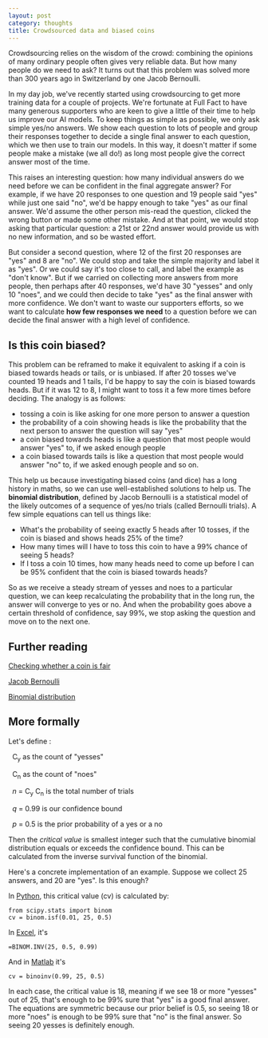 ```yaml
---
layout: post
category: thoughts
title: Crowdsourced data and biased coins
---
```


Crowdsourcing relies on the wisdom of the crowd: combining the opinions of many ordinary people often gives very reliable data. But how many people do we need to ask? It turns out that this problem was solved more than 300 years ago in Switzerland by one Jacob Bernoulli.

In my day job, we've recently started using crowdsourcing to get more training data for a couple of projects. We're fortunate at Full Fact to have many generous supporters who are keen to give a little of their time to help us improve our AI models. To keep things as simple as possible, we only ask simple yes/no answers. We show each question to lots of people and group their responses together to decide a single final answer to each question, which we then use to train our models. In this way, it doesn't matter if some people make a mistake (we all do!) as long most people give the correct answer most of the time.

This raises an interesting question: how many individual answers do we need before we can be confident in the final aggregate answer? For example, if we have 20 responses to one question and 19 people said "yes" while just one said "no", we'd be happy enough to take "yes" as our final answer. We'd assume the other person mis-read the question, clicked the wrong button or made some other mistake. And at that point, we would stop asking that particular question: a 21st or 22nd answer would provide us with no new information, and so be wasted effort.

But consider a second question, where 12 of the first 20 responses are "yes" and 8 are "no". We could stop and take the simple majority and label it as "yes". Or we could say it's too close to call, and label the example as "don't know". But if we carried on collecting more answers from more people, then perhaps after 40 responses, we'd have 30 "yesses" and only 10 "noes", and we could then decide to take "yes" as the final answer with more confidence.
We don't want to waste our supporters efforts, so we want to calculate **how few responses we need** to a question before we can decide the final answer with a high level of confidence. 

## Is this coin biased?

This problem can be reframed to make it equivalent to asking if a coin is biased towards heads or tails, or is unbiased. If after 20 tosses we've counted 19 heads and 1 tails, I'd be happy to say the coin is biased towards heads. But if it was 12 to 8, I might want to toss it a few more times before deciding. The analogy is as follows:
* tossing a coin is like asking for one more person to answer a question
* the probability of a coin showing heads is like the probability that the next person to answer the question will say "yes"
* a coin biased towards heads is like a question that most people would answer "yes" to, if we asked enough people
* a coin biased towards tails is like a question that most people would answer "no" to, if we asked enough people
and so on.

This help us because investigating biased coins (and dice) has a long history in maths, so we can use well-established solutions to help us. The **binomial distribution**, defined by Jacob Bernoulli is a statistical model of the likely outcomes of a sequence of yes/no trials (called Bernoulli trials). A few simple equations can tell us things like:
* What's the probability of seeing exactly 5 heads after 10 tosses, if the coin is biased and shows heads 25% of the time?
* How many times will I have to toss this coin to have a 99% chance of seeing 5 heads?
* If I toss a coin 10 times, how many heads need to come up before I can be 95% confident that the coin is biased towards heads?

So as we receive a steady stream of yesses and noes to a particular question, we can keep recalculating the probability that in the long run, the answer will converge to yes or no. And when the probability goes above a certain threshold of confidence, say 99%, we stop asking the question and move on to the next one.

## Further reading

[Checking whether a coin is fair](https://en.wikipedia.org/wiki/Checking_whether_a_coin_is_fair)

[Jacob Bernoulli](https://en.wikipedia.org/wiki/Jacob_Bernoulli)

[Binomial distribution](https://en.wikipedia.org/wiki/Binomial_distribution)


 
## More formally

Let's define :

&nbsp; C<sub>y</sub> as the count of "yesses"

&nbsp; C<sub>n</sub> as the count of "noes"

&nbsp; *n* = C<sub>y</sub> C<sub>n</sub> is the total number of trials

&nbsp; *q* = 0.99 is our confidence bound

&nbsp; *p* = 0.5 is the prior probability of a yes or a no

Then the *critical value* is smallest integer such that the cumulative binomial distribution equals or exceeds the confidence bound. This can be calculated from the inverse survival function of the binomial. 

Here's a concrete implementation of an example. Suppose we collect 25 answers, and 20 are "yes". Is this enough?

In [Python](https://docs.scipy.org/doc/scipy/reference/generated/scipy.stats.binom.html), this critical value (cv) is calculated by:

    from scipy.stats import binom 
    cv = binom.isf(0.01, 25, 0.5)

In [Excel](https://support.microsoft.com/en-us/office/binom-dist-function-c5ae37b6-f39c-4be2-94c2-509a1480770c), it's
    
    =BINOM.INV(25, 0.5, 0.99)

And in [Matlab](https://www.mathworks.com/help/stats/binoinv) it's
    
    cv = binoinv(0.99, 25, 0.5) 

In each case, the critical value is 18, meaning if we see 18 or more "yesses" out of 25, that's enough to be 99% sure that "yes" is a good final answer. The equations are symmetric because our prior belief is 0.5, so seeing 18 or more "noes" is enough to be 99% sure that "no" is the final answer. So seeing 20 yesses is definitely enough.
